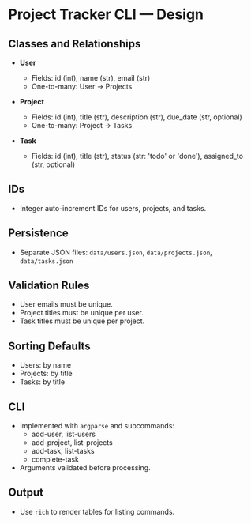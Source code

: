 # Project Tracker CLI — Design

## Classes and Relationships
- **User**
  - Fields: id (int), name (str), email (str)
  - One-to-many: User → Projects

- **Project**
  - Fields: id (int), title (str), description (str), due_date (str, optional)
  - One-to-many: Project → Tasks

- **Task**
  - Fields: id (int), title (str), status (str: 'todo' or 'done'), assigned_to (str, optional)

## IDs
- Integer auto-increment IDs for users, projects, and tasks.

## Persistence
- Separate JSON files: `data/users.json`, `data/projects.json`, `data/tasks.json`

## Validation Rules
- User emails must be unique.
- Project titles must be unique per user.
- Task titles must be unique per project.

## Sorting Defaults
- Users: by name
- Projects: by title
- Tasks: by title

## CLI
- Implemented with `argparse` and subcommands:
  - add-user, list-users
  - add-project, list-projects
  - add-task, list-tasks
  - complete-task
- Arguments validated before processing.

## Output
- Use `rich` to render tables for listing commands.

